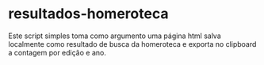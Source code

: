 # resultados-homeroteca
Este script simples toma como argumento uma página html salva localmente como resultado de busca da homeroteca e exporta no clipboard a contagem por edição e ano.
